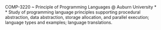 COMP-3220 ~ Principle of Programming Languages @ Auburn University 
*
*
Study of programming language principles supporting procedural abstraction,
data abstraction, storage allocation, and parallel execution;
language types and examples; language translations.
